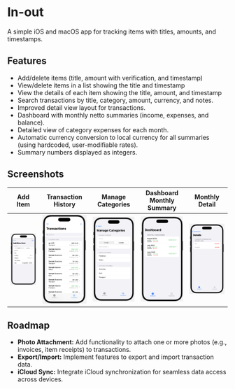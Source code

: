 # In-out

A simple iOS and macOS app for tracking items with titles, amounts, and timestamps.

## Features

*   Add/delete items (title, amount with verification, and timestamp)
*   View/delete items in a list showing the title and timestamp
*   View the details of each item showing the title, amount, and timestamp
*   Search transactions by title, category, amount, currency, and notes.
*   Improved detail view layout for transactions.
*   Dashboard with monthly netto summaries (income, expenses, and balance).
*   Detailed view of category expenses for each month.
*   Automatic currency conversion to local currency for all summaries (using hardcoded, user-modifiable rates).
*   Summary numbers displayed as integers.

## Screenshots

| Add Item | Transaction History | Manage Categories | Dashboard Monthly Summary | Monthly Detail |
|:---:|:---:|:---:|:---:|:---:|
| <img src="assets/1.adding-item.png" alt="Add Item View" width="200px"> | <img src="assets/2.transaction-history.png" alt="Transaction History View" width="200px"> | <img src="assets/3.manage-categories.png" alt="Manage Categories View" width="200px"> | <img src="assets/4.dashboard-monthly-summary.png" alt="Dashboard Monthly Summary View" width="200px"> | <img src="assets/5.monthly-detail.png" alt="Monthly Detail View" width="200px"> |

## Roadmap

*   **Photo Attachment:** Add functionality to attach one or more photos (e.g., invoices, item receipts) to transactions.
*   **Export/Import:** Implement features to export and import transaction data.
*   **iCloud Sync:** Integrate iCloud synchronization for seamless data access across devices.